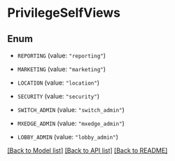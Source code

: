 # PrivilegeSelfViews

## Enum


* `REPORTING` (value: `"reporting"`)

* `MARKETING` (value: `"marketing"`)

* `LOCATION` (value: `"location"`)

* `SECURITY` (value: `"security"`)

* `SWITCH_ADMIN` (value: `"switch_admin"`)

* `MXEDGE_ADMIN` (value: `"mxedge_admin"`)

* `LOBBY_ADMIN` (value: `"lobby_admin"`)


[[Back to Model list]](../README.md#documentation-for-models) [[Back to API list]](../README.md#documentation-for-api-endpoints) [[Back to README]](../README.md)


